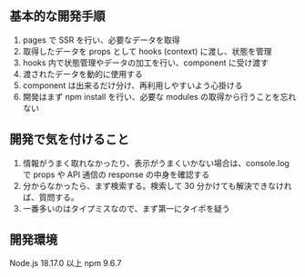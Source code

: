 ## 基本的な開発手順

1. pages で SSR を行い、必要なデータを取得
2. 取得したデータを props として hooks (context) に渡し、状態を管理
3. hooks 内で状態管理やデータの加工を行い、component に受け渡す
4. 渡されたデータを動的に使用する
5. component は出来るだけ分け、再利用しやすいよう心掛ける
6. 開発はまず npm install を行い、必要な modules の取得から行うことを忘れない

## 開発で気を付けること

1. 情報がうまく取れなかったり、表示がうまくいかない場合は、console.log で props や API 通信の response の中身を確認する
2. 分からなかったら、まず検索する。検索して 30 分かけても解決できなければ、質問する。
3. 一番多いのはタイプミスなので、まず第一にタイポを疑う

## 開発環境

Node.js 18.17.0 以上
npm 9.6.7
